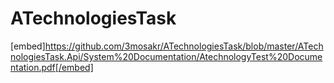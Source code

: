 # ATechnologiesTask



[embed]https://github.com/3mosakr/ATechnologiesTask/blob/master/ATechnologiesTask.Api/System%20Documentation/AtechnologyTest%20Documentation.pdf[/embed]
